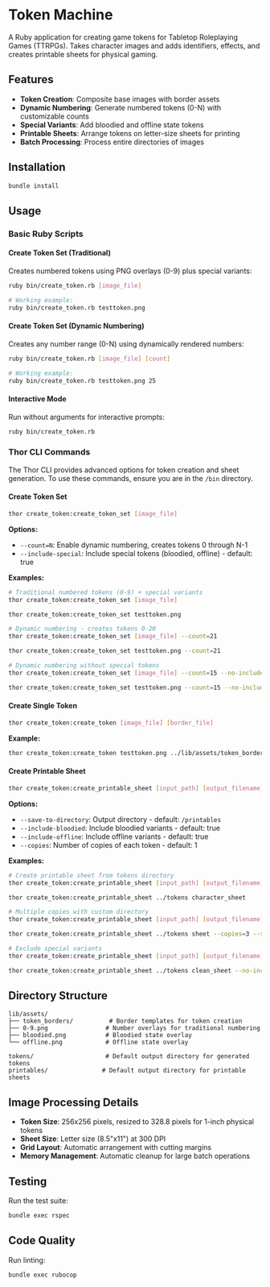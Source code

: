 # Token Machine

A Ruby application for creating game tokens for Tabletop Roleplaying Games (TTRPGs). Takes character images and adds identifiers, effects, and creates printable sheets for physical gaming.

## Features

- **Token Creation**: Composite base images with border assets
- **Dynamic Numbering**: Generate numbered tokens (0-N) with customizable counts
- **Special Variants**: Add bloodied and offline state tokens
- **Printable Sheets**: Arrange tokens on letter-size sheets for printing
- **Batch Processing**: Process entire directories of images

## Installation

```bash
bundle install
```

## Usage

### Basic Ruby Scripts

#### Create Token Set (Traditional)
Creates numbered tokens using PNG overlays (0-9) plus special variants:
```bash
ruby bin/create_token.rb [image_file]

# Working example:
ruby bin/create_token.rb testtoken.png
```

#### Create Token Set (Dynamic Numbering)
Creates any number range (0-N) using dynamically rendered numbers:
```bash
ruby bin/create_token.rb [image_file] [count]

# Working example:
ruby bin/create_token.rb testtoken.png 25
```

#### Interactive Mode
Run without arguments for interactive prompts:
```bash
ruby bin/create_token.rb
```

### Thor CLI Commands

The Thor CLI provides advanced options for token creation and sheet generation. To use these commands, ensure you are in the `/bin` directory.

#### Create Token Set
```bash
thor create_token:create_token_set [image_file]
```

**Options:**
- `--count=N`: Enable dynamic numbering, creates tokens 0 through N-1
- `--include-special`: Include special tokens (bloodied, offline) - default: true

**Examples:**
```bash
# Traditional numbered tokens (0-9) + special variants
thor create_token:create_token_set [image_file]

thor create_token:create_token_set testtoken.png

# Dynamic numbering - creates tokens 0-20
thor create_token:create_token_set [image_file] --count=21

thor create_token:create_token_set testtoken.png --count=21

# Dynamic numbering without special tokens
thor create_token:create_token_set [image_file] --count=15 --no-include-special

thor create_token:create_token_set testtoken.png --count=15 --no-include-special
```

#### Create Single Token
```bash
thor create_token:create_token [image_file] [border_file]
```

**Example:**
```bash
thor create_token:create_token testtoken.png ../lib/assets/token_borders/silver.png
```

#### Create Printable Sheet
```bash
thor create_token:create_printable_sheet [input_path] [output_filename]
```

**Options:**
- `--save-to-directory`: Output directory - default: `/printables`
- `--include-bloodied`: Include bloodied variants - default: true
- `--include-offline`: Include offline variants - default: true
- `--copies`: Number of copies of each token - default: 1

**Examples:**
```bash
# Create printable sheet from tokens directory
thor create_token:create_printable_sheet [input_path] [output_filename]

thor create_token:create_printable_sheet ../tokens character_sheet

# Multiple copies with custom directory
thor create_token:create_printable_sheet [input_path] [output_filename] --copies=3 --save-to-directory=/custom/path

thor create_token:create_printable_sheet ../tokens sheet --copies=3 --save-to-directory=/printables

# Exclude special variants
thor create_token:create_printable_sheet [input_path] [output_filename] --no-include-bloodied --no-include-offline

thor create_token:create_printable_sheet ../tokens clean_sheet --no-include-bloodied --no-include-offline
```

## Directory Structure

```
lib/assets/
├── token_borders/          # Border templates for token creation
├── 0-9.png                # Number overlays for traditional numbering
├── bloodied.png           # Bloodied state overlay
└── offline.png            # Offline state overlay

tokens/                    # Default output directory for generated tokens
printables/               # Default output directory for printable sheets
```

## Image Processing Details

- **Token Size**: 256x256 pixels, resized to 328.8 pixels for 1-inch physical tokens
- **Sheet Size**: Letter size (8.5"x11") at 300 DPI
- **Grid Layout**: Automatic arrangement with cutting margins
- **Memory Management**: Automatic cleanup for large batch operations

## Testing

Run the test suite:
```bash
bundle exec rspec
```

## Code Quality

Run linting:
```bash
bundle exec rubocop
```